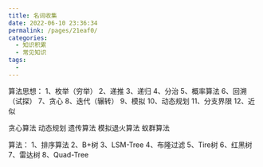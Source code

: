 ```yaml
---
title: 名词收集
date: 2022-06-10 23:36:34
permalink: /pages/21eaf0/
categories:
  - 知识积累
  - 常见知识
tags:
  - 
---
```


算法思想：
1、枚举（穷举）
2、递推
3、递归
4、分治
5、概率算法
6、回溯（试探）
7、贪心
8、迭代（辗转）
9、模拟
10、动态规划
11、分支界限
12、近似




贪心算法
动态规划
遗传算法
模拟退火算法
蚁群算法

算法：
1、排序算法
2、B+树
3、LSM-Tree
4、布隆过滤
5、Tire树
6、红黑树
7、雷达树
8、Quad-Tree